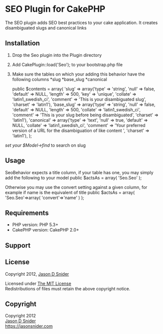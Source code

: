 # SEO Plugin for CakePHP #

The SEO plugin adds SEO best practices to your cake application. It creates disambiguated slugs and canonical links

## Installation ##

1. Drop the Seo plugin into the Plugin directory
2. Add CakePlugin::load('Seo'); to your bootstrap.php file
3. Make sure the tables on which your adding this behavior have the following columns
*slug
*base_slug
*canonical

    public $contents = array(
    'slug' => array('type' => 'string', 'null' => false, 'default' => NULL, 'length' => 500, 'key' => 'unique', 'collate' => 'latin1_swedish_ci', 'comment' => 'This is your disambiguated slug', 'charset' => 'latin1'),
    'base_slug' => array('type' => 'string', 'null' => false, 'default' => NULL, 'length' => 500, 'collate' => 'latin1_swedish_ci', 'comment' => 'This is your slug before being disambiguated', 'charset' => 'latin1'),
    'canonical' => array('type' => 'text', 'null' => true, 'default' => NULL, 'collate' => 'latin1_swedish_ci', 'comment' => 'Your preferred version of a URL for the disambiguation of like content ', 'charset' => 'latin1'),
    );

*set your $Model->find* to search on slug

## Usage ##
SeoBehavior expects a title column, if your table has one, you may simply add the following to your model
    public $actsAs = array(
    'Seo.Seo'
    );

Otherwise you may use the convert setting against a given column, for example if name is the equivalent of title
    public $actsAs = array(
        'Seo.Seo'=>array(
            'convert'=>'name'
        )
    );

## Requirements ##

* PHP version: PHP 5.3+
* CakePHP version: CakePHP 2.0+

## Support ##


## License ##

Copyright 2012, [Jason D Snider](https://jasonsnider.com)

Licensed under [The MIT License](http://www.opensource.org/licenses/mit-license.php)<br/>
Redistributions of files must retain the above copyright notice.

## Copyright ###

Copyright 2012<br/>
[Jason D Snider](https://root@jasonsnider.com)<br/>
https://jasonsnider.com<br/>
